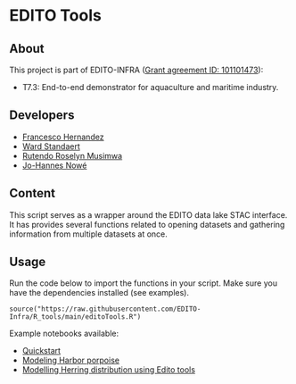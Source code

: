 # EDITO Tools

## About
This project is part of EDITO-INFRA 
([Grant agreement ID: 101101473](https://doi.org/10.3030/101101473)):
- T7.3: End-to-end demonstrator for aquaculture and maritime industry.


## Developers
- [Francesco Hernandez](francisco.hernandez@vliz.be)
- [Ward Standaert](https://github.com/WardStandaert)
- [Rutendo Roselyn Musimwa](rutendo.musimwa@vliz.be)
- [Jo-Hannes Nowé](johannes.nowe@vliz.be)


## Content
This script serves as a wrapper around the EDITO data lake STAC interface. It has provides several functions related to opening datasets and gathering information from multiple datasets at once. 

## Usage

Run the code below to import the functions in your script. Make sure you have the dependencies installed (see examples).
```
source("https://raw.githubusercontent.com/EDITO-Infra/R_tools/main/editoTools.R")
```


Example notebooks available:
- [Quickstart](https://github.com/willem0boone/Edito_R_tutorial)
- [Modeling Harbor porpoise](https://github.com/johannow/Hporpoise-sdm-EDITO)
- [Modelling Herring distribution using Edito tools](https://github.com/WardStandaert/HerringDistributionModellingEdito)
